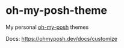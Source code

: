 # oh-my-posh-theme

My personal [oh-my-posh](https://github.com/JanDeDobbeleer/oh-my-posh) themes

Docs: https://ohmyposh.dev/docs/customize
